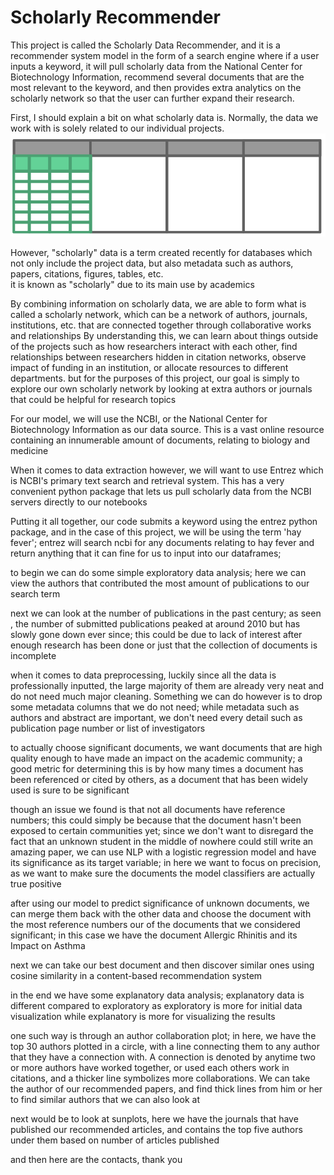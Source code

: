 # Scholarly Recommender

This project is called the Scholarly Data Recommender, and it is a recommender system model in the form of a search engine where if a user inputs a keyword, it will pull scholarly data from the National Center for Biotechnology Information, recommend several documents that are the most relevant to the keyword, and then provides extra analytics on the scholarly network so that the user can further expand their research.

First, I should explain a bit on what scholarly data is.
Normally, the data we work with is solely related to our individual projects.
![normal data](reports/figures/normal_data.png)


However, "scholarly" data is a term created recently for databases which not only include the project data, but also metadata such as authors, papers, citations, figures, tables, etc.  
it is known as "scholarly" due to its main use by academics

By combining information on scholarly data, we are able to form what is called a scholarly network, which can be a network of authors, journals, institutions, etc. that are connected together through collaborative works and relationships
By understanding this, we can learn about things outside of the projects such as how researchers interact with each other, find relationships between researchers hidden in citation networks, observe impact of funding in an institution, or allocate resources to different departments.
but for the purposes of this project, our goal is simply to explore our own scholarly network by looking at extra authors or journals that could be helpful for research topics
	

For our model, we will use the NCBI, or the National Center for Biotechnology Information as our data source.  This is a vast online resource containing an innumerable amount of documents, relating to biology and medicine

When it comes to data extraction however, we will want to use Entrez which is NCBI's primary text search and retrieval system.  This has a very convenient python package that lets us pull scholarly data from the NCBI servers directly to our notebooks

Putting it all together, our code submits a keyword using the entrez python package, and in the case of this project, we will be using the term 'hay fever'; entrez will search ncbi for any documents relating to hay fever and return anything that it can fine for us to input into our dataframes; 

to begin we can do some simple exploratory data analysis; here we can view the authors that contributed the most amount of publications to our search term

next we can look at the number of publications in the past century; as seen , the number of submitted publications peaked at around 2010 but has slowly gone down ever since; this could be due to lack of interest after enough research has been done or just that the collection of documents is incomplete

when it comes to data preprocessing, luckily since all the data is professionally inputted, the large majority of them are already very neat and do not need much major cleaning.
Something we can do however is to drop some metadata columns that we do not need; while metadata such as authors and abstract are important, we don't need every detail such as publication page number or list of investigators

to actually choose significant documents, we want documents that are high quality enough to have made an impact on the academic community; a good metric for determining this is by how many times a document has been referenced or cited by others, as a document that has been widely used is sure to be significant

though an issue we found is that not all documents have reference numbers; this could simply be because that the document hasn't been exposed to certain communities yet; since we don't want to disregard the fact that an unknown student in the middle of nowhere could still write an amazing paper, we can use NLP with a logistic regression model and have its significance as its target variable; in here we want to focus on precision, as we want to make sure the documents the model classifiers are actually true positive

after using our model to predict significance of unknown documents, we can merge them back with the other data and choose the document with the most reference numbers our of the documents that we considered significant; in this case we have the document Allergic Rhinitis and its Impact on Asthma

next we can take our best document and then discover similar ones using cosine similarity in a content-based recommendation system

in the end we have some explanatory data analysis; explanatory data is different compared to exploratory as exploratory is more for initial data visualization while explanatory is more for visualizing the results

one such way is through an author collaboration plot; in here, we have the top 30 authors plotted in a circle, with a line connecting them to any author that they have a connection with.  A connection is denoted by anytime two or more authors have worked together, or used each others work in citations, and a thicker line symbolizes more collaborations.  We can take the author of our recommended papers, and find thick lines from him or her to find similar authors that we can also look at

next would be to look at sunplots, here we have the journals that have published our recommended articles, and contains the top five authors under them based on number of articles published



and then here are the contacts, thank you 

